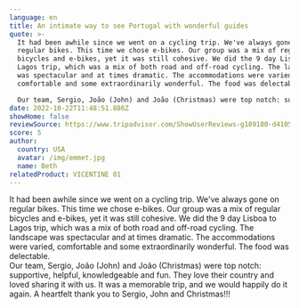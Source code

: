 ```yaml
---
language: en
title: An intimate way to see Portugal with wonderful guides
quote: >-
  It had been awhile since we went on a cycling trip. We've always gone on
  regular bikes. This time we chose e-bikes. Our group was a mix of regular
  bicycles and e-bikes, yet it was still cohesive. We did the 9 day Lisboa to
  Lagos trip, which was a mix of both road and off-road cycling. The landscape
  was spectacular and at times dramatic. The accommodations were varied,
  comfortable and some extraordinarily wonderful. The food was delectable.\

  Our team, Sergio, João (John) and João (Christmas) were top notch: supportive, helpful, knowledgeable and fun. They love their country and loved sharing it with us. It was a memorable trip, and we would happily do it again. A heartfelt thank you to Sergio, John and Christmas!!!
date: 2022-10-22T11:48:51.886Z
showHome: false
reviewSource: https://www.tripadvisor.com/ShowUserReviews-g189180-d4105907-r868675543-Top_Bike_Tours_Portugal-Porto_Porto_District_Northern_Portugal.html
score: 5
author:
  country: USA
  avatar: /img/emmet.jpg
  name: Beth
relatedProduct: VICENTINE 01
---
```

It had been awhile since we went on a cycling trip. We've always gone on regular bikes. This time we chose e-bikes. Our group was a mix of regular bicycles and e-bikes, yet it was still cohesive. We did the 9 day Lisboa to Lagos trip, which was a mix of both road and off-road cycling. The landscape was spectacular and at times dramatic. The accommodations were varied, comfortable and some extraordinarily wonderful. The food was delectable.\
Our team, Sergio, João (John) and João (Christmas) were top notch: supportive, helpful, knowledgeable and fun. They love their country and loved sharing it with us. It was a memorable trip, and we would happily do it again. A heartfelt thank you to Sergio, John and Christmas!!!